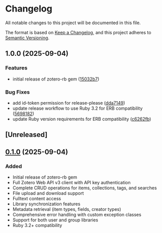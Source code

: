 # Changelog

All notable changes to this project will be documented in this file.

The format is based on [Keep a Changelog](https://keepachangelog.com/en/1.0.0/),
and this project adheres to [Semantic Versioning](https://semver.org/spec/v2.0.0.html).

## 1.0.0 (2025-09-04)


### Features

* initial release of zotero-rb gem ([15032b7](https://github.com/andrewhwaller/zotero-rb/commit/15032b7d997c3d1e0fe8523504f4f5f77a221635))


### Bug Fixes

* add id-token permission for release-please ([dda7149](https://github.com/andrewhwaller/zotero-rb/commit/dda71492c73adc428e6b2ccbdca1665455c8dc9c))
* update release workflow to use Ruby 3.2 for ERB compatibility ([5698182](https://github.com/andrewhwaller/zotero-rb/commit/56981828d0c242b674059526afb81dc2f99071fc))
* update Ruby version requirements for ERB compatibility ([c6262fb](https://github.com/andrewhwaller/zotero-rb/commit/c6262fb43c49ebc2b615bca641d02c752eb9fd71))

## [Unreleased]

## [0.1.0](https://github.com/andrewhwaller/zotero-rb/compare/v0.0.0...v0.1.0) (2025-09-04)

### Added
- Initial release of zotero-rb gem
- Full Zotero Web API v3 client with API key authentication
- Complete CRUD operations for items, collections, tags, and searches
- File upload and download support
- Fulltext content access
- Library synchronization features
- Metadata retrieval (item types, fields, creator types)
- Comprehensive error handling with custom exception classes
- Support for both user and group libraries
- Ruby 3.2+ compatibility
